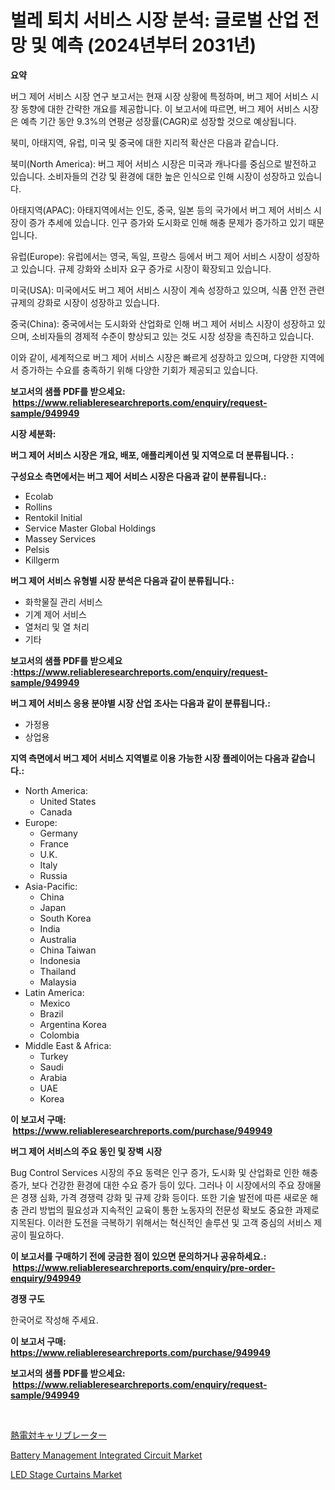 <p><h1>벌레 퇴치 서비스 시장 분석: 글로벌 산업 전망 및 예측 (2024년부터 2031년)</h1></p><p><strong>요약</strong></p>
<p><p>버그 제어 서비스 시장 연구 보고서는 현재 시장 상황에 특정하며, 버그 제어 서비스 시장 동향에 대한 간략한 개요를 제공합니다. 이 보고서에 따르면, 버그 제어 서비스 시장은 예측 기간 동안 9.3%의 연평균 성장률(CAGR)로 성장할 것으로 예상됩니다.</p><p>북미, 아태지역, 유럽, 미국 및 중국에 대한 지리적 확산은 다음과 같습니다.</p><p>북미(North America): 버그 제어 서비스 시장은 미국과 캐나다를 중심으로 발전하고 있습니다. 소비자들의 건강 및 환경에 대한 높은 인식으로 인해 시장이 성장하고 있습니다.</p><p>아태지역(APAC): 아태지역에서는 인도, 중국, 일본 등의 국가에서 버그 제어 서비스 시장이 증가 추세에 있습니다. 인구 증가와 도시화로 인해 해충 문제가 증가하고 있기 때문입니다.</p><p>유럽(Europe): 유럽에서는 영국, 독일, 프랑스 등에서 버그 제어 서비스 시장이 성장하고 있습니다. 규제 강화와 소비자 요구 증가로 시장이 확장되고 있습니다.</p><p>미국(USA): 미국에서도 버그 제어 서비스 시장이 계속 성장하고 있으며, 식품 안전 관련 규제의 강화로 시장이 성장하고 있습니다.</p><p>중국(China): 중국에서는 도시화와 산업화로 인해 버그 제어 서비스 시장이 성장하고 있으며, 소비자들의 경제적 수준이 향상되고 있는 것도 시장 성장을 촉진하고 있습니다.</p><p>이와 같이, 세계적으로 버그 제어 서비스 시장은 빠르게 성장하고 있으며, 다양한 지역에서 증가하는 수요를 충족하기 위해 다양한 기회가 제공되고 있습니다.</p></p>
<p><strong>보고서의 샘플 PDF를 받으세요: &nbsp;<a href="https://www.reliableresearchreports.com/enquiry/request-sample/949949">https://www.reliableresearchreports.com/enquiry/request-sample/949949</a></strong></p>
<p><strong>시장 세분화:</strong></p>
<p><strong> 버그 제어 서비스 시장은 개요, 배포, 애플리케이션 및 지역으로 더 분류됩니다. :</strong></p>
<p><strong>구성요소 측면에서는 버그 제어 서비스 시장은 다음과 같이 분류됩니다.:</strong></p>
<p><ul><li>Ecolab</li><li>Rollins</li><li>Rentokil Initial</li><li>Service Master Global Holdings</li><li>Massey Services</li><li>Pelsis</li><li>Killgerm</li></ul></p>
<p><strong> 버그 제어 서비스 유형별 시장 분석은 다음과 같이 분류됩니다.:</strong></p>
<p><ul><li>화학물질 관리 서비스</li><li>기계 제어 서비스</li><li>열처리 및 열 처리</li><li>기타</li></ul></p>
<p><strong>보고서의 샘플 PDF를 받으세요 :<a href="https://www.reliableresearchreports.com/enquiry/request-sample/949949">https://www.reliableresearchreports.com/enquiry/request-sample/949949</a></strong></p>
<p><strong> 버그 제어 서비스 응용 분야별 시장 산업 조사는 다음과 같이 분류됩니다.:</strong></p>
<p><ul><li>가정용</li><li>상업용</li></ul></p>
<p><strong>지역 측면에서 버그 제어 서비스 지역별로 이용 가능한 시장 플레이어는 다음과 같습니다.:</strong></p>
<p><ul>
    <li>
        North America:
        <ul>
            <li>United States</li>
            <li>Canada</li>
        </ul>
    </li>
    <li>
        Europe:
        <ul>
            <li>Germany</li>
            <li>France</li>
            <li>U.K.</li>
            <li>Italy</li>
            <li>Russia</li>
        </ul>
    </li>
    <li>
        Asia-Pacific:
        <ul>
            <li>China</li>
            <li>Japan</li>
            <li>South Korea</li>
            <li>India</li>
            <li>Australia</li>
            <li>China Taiwan</li>
            <li>Indonesia</li>
            <li>Thailand</li>
            <li>Malaysia</li>
        </ul>
    </li>
    <li>
        Latin America:
        <ul>
            <li>Mexico</li>
            <li>Brazil</li>
            <li>Argentina Korea</li>
            <li>Colombia</li>
        </ul>
    </li>
    <li>
        Middle East & Africa:
        <ul>
            <li>Turkey</li>
            <li>Saudi</li>
            <li>Arabia</li>
            <li>UAE</li>
            <li>Korea</li>
        </ul>
    </li>
    </ul></p>
<p><strong>이 보고서 구매: &nbsp;<a href="https://www.reliableresearchreports.com/purchase/949949">https://www.reliableresearchreports.com/purchase/949949</a></strong></p>
<p><strong>버그 제어 서비스의 주요 동인 및 장벽 시장</strong></p>
<p><p>Bug Control Services 시장의 주요 동력은 인구 증가, 도시화 및 산업화로 인한 해충 증가, 보다 건강한 환경에 대한 수요 증가 등이 있다. 그러나 이 시장에서의 주요 장애물은 경쟁 심화, 가격 경쟁력 강화 및 규제 강화 등이다. 또한 기술 발전에 따른 새로운 해충 관리 방법의 필요성과 지속적인 교육이 통한 노동자의 전문성 확보도 중요한 과제로 지목된다. 이러한 도전을 극복하기 위해서는 혁신적인 솔루션 및 고객 중심의 서비스 제공이 필요하다.</p></p>
<p><strong>이 보고서를 구매하기 전에 궁금한 점이 있으면 문의하거나 공유하세요.: &nbsp;<a href="https://www.reliableresearchreports.com/enquiry/pre-order-enquiry/949949">https://www.reliableresearchreports.com/enquiry/pre-order-enquiry/949949</a></strong></p>
<p><strong>경쟁 구도</strong></p>
<p><p>한국어로 작성해 주세요.</p></p>
<p><strong>이 보고서 구매: &nbsp; <a href="https://www.reliableresearchreports.com/purchase/949949">https://www.reliableresearchreports.com/purchase/949949</a></strong></p>
<p><strong>보고서의 샘플 PDF를 받으세요: &nbsp;<a href="https://www.reliableresearchreports.com/enquiry/request-sample/949949">https://www.reliableresearchreports.com/enquiry/request-sample/949949</a></strong><strong></strong></p>
<p>&nbsp;</p>
<p><p><a href="https://github.com/SarahFahey88/Market-Research-Report-List-1/blob/main/424856610612.md">熱電対キャリブレーター</a></p><p><a href="https://github.com/Angelnienowdseej3e45z3p8c/Market-Research-Report-List-1/blob/main/battery-management-integrated-circuit-market.md">Battery Management Integrated Circuit Market</a></p><p><a href="https://github.com/brentleyjimmiealvaradoz4l1rea/Market-Research-Report-List-1/blob/main/led-stage-curtains-market.md">LED Stage Curtains Market</a></p></p>
